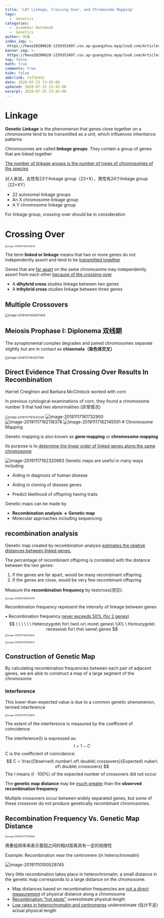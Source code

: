 ```yaml
---
title: 'L07 Linkage, Crossing Over, and Chromosome Mapping'
tags:
  -  Genetics
categories:
  -  Academic Notebook
  -  Genetics
author: 向海
index_img: >-
 https://hexo20200628-1259353497.cos.ap-guangzhou.myqcloud.com/Articles/Academic_Notes/Genetics/20200725_photo_2020-07-09_19-11-59.jpg
banner_img: >-
 https://hexo20200628-1259353497.cos.ap-guangzhou.myqcloud.com/Articles/Academic_Notes/Genetics/20200725_photo_2020-07-10_19-16-57.jpg
top: false
math: true
comments: true
hide: false
abbrlink: 7af3b442
date: 2020-07-25 23:45:00
updated: 2020-07-25 23:45:00
excerpt: 2020-07-25 23:45:00
---
```


# Linkage

**Genetic Linkage** is the phenomenon that genes close together on a chromosome tend to be transmitted as a unit, which influences inheritance patterns

Chromosomes are called **linkage groups**. They contain a group of genes that are linked together

<u>The number of linkage groups is the number of types of chromosomes of the species</u>

对人来说，女性有23个linkage group（22+X），男性有24个linkage group（22+XY）

+ 22 autosomal linkage groups 
+ An X chromosome linkage group 
+ A Y chromosome linkage group

For linkage group, crossing-over should be in consideration

# Crossing Over

<img src="https://20190531-1259353497.cos.ap-guangzhou.myqcloud.com/image-20191031163325232.png" alt="image-20191031163325232" style="zoom:50%;" />

The term **linked or linkage** means that two or more genes do not independently assort and tend to be <u>transmitted together</u>

Genes that are <u>far apart</u> on the same chromosome may independently assort from each other <u>because of the crossing-over</u>

+ A **dihybrid cross** studies linkage between two genes
+ A **trihybrid cross** studies linkage between three genes

## Multiple Crossovers

<img src="https://20190531-1259353497.cos.ap-guangzhou.myqcloud.com/image-20191031163927902.png" alt="image-20191031163927902" style="zoom: 67%;" />

## Meiosis Prophase I: Diplonema 双线期

The synaptonemal complex degrades and paired chromosomes separate slightly but are in contact as **chiasmata（染色体交叉）**

<img src="https://20190531-1259353497.cos.ap-guangzhou.myqcloud.com/image-20191117161357766.png" alt="image-20191117161357766" style="zoom: 67%;" />

## Direct Evidence That Crossing Over Results In Recombination

Harriet Creighton and Barbara McClintock worked with corn 

In previous cytological examinations of corn, they found a chromosome number 9 that had two abnormalities (异常情况)

<img src="https://20190531-1259353497.cos.ap-guangzhou.myqcloud.com/image-20191117161542328.png" alt="image-20191117161542328" style="zoom: 67%;" />

<img src="https://20190531-1259353497.cos.ap-guangzhou.myqcloud.com/image-20191117161732900.png" alt="image-20191117161732900" />

<img src="https://20190531-1259353497.cos.ap-guangzhou.myqcloud.com/image-20191117162118378.png" alt="image-20191117162118378" style="zoom:100%;" />
<img src="https://20190531-1259353497.cos.ap-guangzhou.myqcloud.com/image-20191117162145591.png" alt="image-20191117162145591" style="zoom:100%;" />
# Chromosome Mapping

Genetic mapping is also known as **gene mapping** or **chromosome mapping**

Its purpose is to <u>determine the linear order of linked genes along the same chromosome</u>

<img src="https://20190531-1259353497.cos.ap-guangzhou.myqcloud.com/image-20191117162320663.png" alt="image-20191117162320663" style="zoom:100%;" />
Genetic maps are useful in many ways including 

+ Aiding in diagnosis of human disease 

+ Aiding in cloning of disease genes 

+ Predict likelihood of offspring having traits

Genetic maps can be made by 

+ **Recombination analysis** **→** **Genetic map** 
+ Molecular approaches including sequencing

## recombination analysis

Genetic map created by recombination analysis <u>estimates the relative distances between linked genes.</u>

The percentage of recombinant offspring is correlated with the distance between the two genes:

1. If the genes are far apart, would be many recombinant offspring.
2. If the genes are close, would be very few recombinant offspring

Measure the **recombination frequency** by testcross(测交):

<img src="https://20190531-1259353497.cos.ap-guangzhou.myqcloud.com/image-20191031165626719.png" alt="image-20191031165626719" style="zoom:50%;" />

Recombination frequency represent the intensity of linkage between genes

• Recombination frequency <u>never exceeds 50% (for 2 genes)</u>
$$
\ \ \ \ \ \ Heterozygote\ for\ two\ or\ more\ genes\ 
\\X\\
\ Homozygote\ recessive\ for\ the\ same\ genes
$$
<img src="https://20190531-1259353497.cos.ap-guangzhou.myqcloud.com/image-20191117162550635.png" alt="image-20191117162550635" style="zoom: 50%;" />

<img src="https://20190531-1259353497.cos.ap-guangzhou.myqcloud.com/image-20191031170049172.png" alt="image-20191031170049172" style="zoom: 50%;" />

## Construction of Genetic Map

By calculating recombination frequencies between each pair of adjacent genes, we are able to construct a map of a large segment of the chromosome

### Interference

This lower-than-expected value is due to a common genetic phenomenon, termed interference

<img src="https://20190531-1259353497.cos.ap-guangzhou.myqcloud.com/image-20191031170729610.png" alt="image-20191031170729610" style="zoom:50%;" />

The extent of the interference is measured by the coefficient of coincidence.

The interference(I) is expressed as:
$$
I = 1-C
$$
C is the coefficient of coincidence:
$$
C = \frac{Observed\ number\ of\ double\ crossovers}{Expected\ nuber\ of\ double\ crossovers}
$$
The $I$ means $(I \cdot 100\%)$ of the expected number of crossovers did not occur

The **genetic map distance** may be <u>much greater</u> than the **observed recombination frequency**

Multiple crossovers occur between widely separated genes, but some of these crossover do not produce genetically recombinant chromosomes.

## Recombination Frequency Vs. Genetic Map Distance

<img src="https://20190531-1259353497.cos.ap-guangzhou.myqcloud.com/image-20191031171709849.png" alt="image-20191031171709849" style="zoom: 50%;" />

用重组频率来表示基因之间的相对距离具有一定的局限性

Example: Recombination near the centromere (in heterochromatin)

<img src="https://20190531-1259353497.cos.ap-guangzhou.myqcloud.com/image-20191110100529745.png" alt="image-20191110100529745" />

Very little recombination takes place in heterochromatin; a small distance in the genetic map corresponds to a large distance on the chromosome.

+ Map distances based on recombination frequencies are <u>not a direct measurement</u> of physical distance along a chromosome
+ <u>Recombination "hot spots"</u> overestimate physical length
+ <u>Low rates in heterochromatin and centromeres</u> underestimate (估计不足) actual physical length


